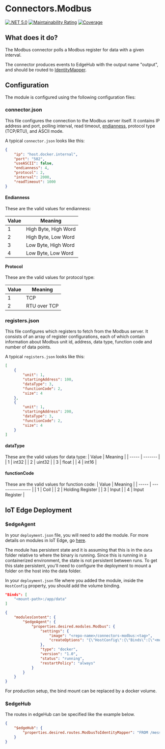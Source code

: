 # Connectors.Modbus

[![.NET 5.0](https://github.com/RaaLabs/Modbus/actions/workflows/dotnet.yml/badge.svg)](https://github.com/RaaLabs/Modbus/actions/workflows/dotnet.yml)
[![Maintainability Rating](https://sonarcloud.io/api/project_badges/measure?project=RaaLabs_Connectors.Modbus&metric=sqale_rating)](https://sonarcloud.io/dashboard?id=RaaLabs_Connectors.Modbus)
[![Coverage](https://sonarcloud.io/api/project_badges/measure?project=RaaLabs_Connectors.Modbus&metric=coverage)](https://sonarcloud.io/dashboard?id=RaaLabs_Connectors.Modbus)

## What does it do?

The Modbus connector polls a Modbus register for data with a given interval.

The connector produces events to EdgeHub with the output name "output", and should be routed to [IdentityMapper](https://github.com/RaaLabs/IdentityMapper).

## Configuration

The module is configured using the following configuration files:

### connector.json

This file configures the connection to the Modbus server itself. It contains IP address and port, polling interval, read timeout,
[endianness](https://en.wikipedia.org/wiki/Endianness), protocol type (TCP/RTU), and ASCII mode.

A typical `connector.json` looks like this:

```json
{
    "ip": "host.docker.internal",
    "port": "502",
    "useASCII": false,
    "endianness": 4,
    "protocol": 2,
    "interval": 2000,
    "readTimeout": 1000
}
```

#### Endianness

These are the valid values for endianness:

| Value | Meaning              |
| ----- | -------------------- |
| 1     | High Byte, High Word |
| 2     | High Byte, Low Word  |
| 3     | Low Byte, High Word  |
| 4     | Low Byte, Low Word   |

#### Protocol

These are the valid values for protocol type:

| Value | Meaning       |
| ----- | ------------- |
| 1     | TCP           |
| 2     | RTU over TCP  |


### registers.json

This file configures which registers to fetch from the Modbus server. It consists of an array of register configurations, each of which
contain information about Modbus unit id, address, data type, function code and number of data points.

A typical `registers.json` looks like this:

```json
[
    {
        "unit": 1,
        "startingAddress": 100,
        "dataType": 3,
        "functionCode": 2,
        "size": 4
    },
    {
        "unit": 1,
        "startingAddress": 200,
        "dataType": 3,
        "functionCode": 2,
        "size": 4
    }
]
```

#### dataType

These are the valid values for data type:
| Value | Meaning |
| ----- | ------- |
| 1     | int32   |
| 2     | uint32  |
| 3     | float   |
| 4     | int16   |


#### functionCode

These are the valid values for function code:
| Value | Meaning          |
| ----- | ---------------- |
| 1     | Coil             |
| 2     | Holding Register |
| 3     | Input            |
| 4     | Input Register   |


## IoT Edge Deployment

### $edgeAgent

In your `deployment.json` file, you will need to add the module. For more details on modules in IoT Edge, go [here](https://docs.microsoft.com/en-us/azure/iot-edge/module-composition).

The module has persistent state and it is assuming that this is in the `data` folder relative to where the binary is running.
Since this is running in a containerized environment, the state is not persistent between runs. To get this state persistent, you'll
need to configure the deployment to mount a folder on the host into the data folder.

In your `deployment.json` file where you added the module, inside the `HostConfig` property, you should add the
volume binding.

```json
"Binds": [
    "<mount-path>:/app/data"
]
```

```json
{
    "modulesContent": {
        "$edgeAgent": {
            "properties.desired.modules.Modbus": {
                "settings": {
                    "image": "<repo-name>/connectors-modbus:<tag>",
                    "createOptions": "{\"HostConfig\":{\"Binds\":[\"<mount-path>:/app/data\"]}}"
                },
                "type": "docker",
                "version": "1.0",
                "status": "running",
                "restartPolicy": "always"
            }
        }
    }
}
```

For production setup, the bind mount can be replaced by a docker volume.

### $edgeHub

The routes in edgeHub can be specified like the example below.

```json
{
    "$edgeHub": {
        "properties.desired.routes.ModbusToIdentityMapper": "FROM /messages/modules/Modbus/outputs/output INTO BrokeredEndpoint(\"/modules/IdentityMapper/inputs/events\")",
    }
}
```
